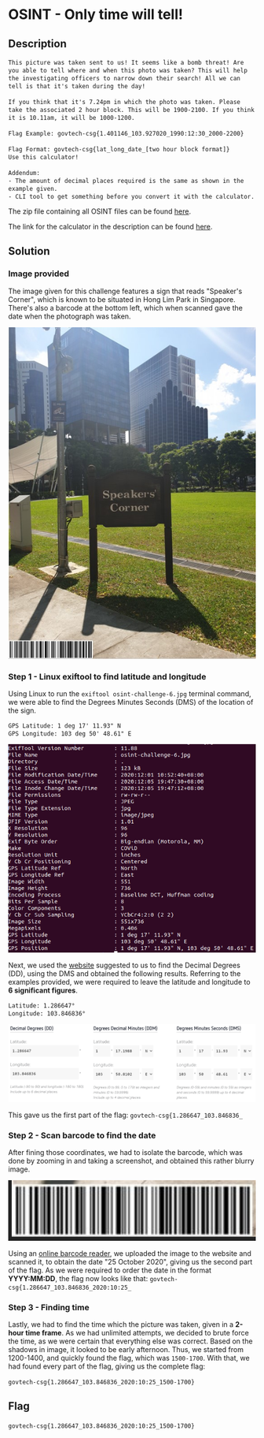 # OSINT - Only time will tell!

## Description
```
This picture was taken sent to us! It seems like a bomb threat! Are you able to tell where and when this photo was taken? This will help the investigating officers to narrow down their search! All we can tell is that it's taken during the day!

If you think that it's 7.24pm in which the photo was taken. Please take the associated 2 hour block. This will be 1900-2100. If you think it is 10.11am, it will be 1000-1200.

Flag Example: govtech-csg{1.401146_103.927020_1990:12:30_2000-2200}

Flag Format: govtech-csg{lat_long_date_[two hour block format]}
Use this calculator!

Addendum:
- The amount of decimal places required is the same as shown in the example given.
- CLI tool to get something before you convert it with the calculator.
```

The zip file containing all OSINT files can be found [here](https://public-download-files-9vj6yp3nvf-cat-3.s3-ap-southeast-1.amazonaws.com/OSINT+Challenge.zip).

The link for the calculator in the description can be found [here](https://www.pgc.umn.edu/apps/convert/).


## Solution

### Image provided

The image given for this challenge features a sign that reads "Speaker's Corner", which is known to be situated in Hong Lim Park in Singapore. There's also a barcode at the bottom left, which when scanned gave the date when the photograph was taken.

![OSINT 6](https://github.com/natashatyt888/Writeups-for-CTF/blob/main/2020-Govtech-Stack-The-Flags/OSINT/Only-Time-Will-Tell/osint-challenge-6.jpg)

### Step 1 - Linux exiftool to find latitude and longitude

Using Linux to run the `exiftool osint-challenge-6.jpg` terminal command, we were able to find the Degrees Minutes Seconds (DMS) of the location of the sign.

```
GPS Latitude: 1 deg 17' 11.93" N
GPS Longitude: 103 deg 50' 48.61" E
```

![Step 1](https://github.com/natashatyt888/Writeups-for-CTF/blob/main/2020-Govtech-Stack-The-Flags/OSINT/Only-Time-Will-Tell/Step%201.png)


Next, we used the [website](https://www.pgc.umn.edu/apps/convert/) suggested to us to find the Decimal Degrees (DD), using the DMS and obtained the following results. Referring to the examples provided, we were required to leave the latitude and longitude to **6 significant figures**.

```
Latitude: 1.286647°
Longitude: 103.846836°
```

![Step 1 p2](https://github.com/natashatyt888/Writeups-for-CTF/blob/main/2020-Govtech-Stack-The-Flags/OSINT/Only-Time-Will-Tell/Step%203.png)

This gave us the first part of the flag:
`govtech-csg{1.286647_103.846836_`

### Step 2 - Scan barcode to find the date

After fining those coordinates, we had to isolate the barcode, which was done by zooming in and taking a screenshot, and obtained this rather blurry image.

![barcode](https://github.com/natashatyt888/Writeups-for-CTF/blob/main/2020-Govtech-Stack-The-Flags/OSINT/Only-Time-Will-Tell/Step%202%20p1.png)

Using an [online barcode reader](https://online-barcode-reader.inliteresearch.com/), we uploaded the image to the website and scanned it, to obtain the date "25 October 2020", giving us the second part of the flag. As we were required to order the date in the format **YYYY:MM:DD**, the flag now looks like that:
`govtech-csg{1.286647_103.846836_2020:10:25_`

### Step 3 - Finding time
Lastly, we had to find the time which the picture was taken, given in a **2-hour time frame**. As we had unlimited attempts, we decided to brute force the time, as we were certain that everything else was correct. Based on the shadows in image, it looked to be early afternoon. Thus, we started from 1200-1400, and quickly found the flag, which was `1500-1700`. With that, we had found every part of the flag, giving us the complete flag:

`govtech-csg{1.286647_103.846836_2020:10:25_1500-1700}`

## Flag
`govtech-csg{1.286647_103.846836_2020:10:25_1500-1700}`
